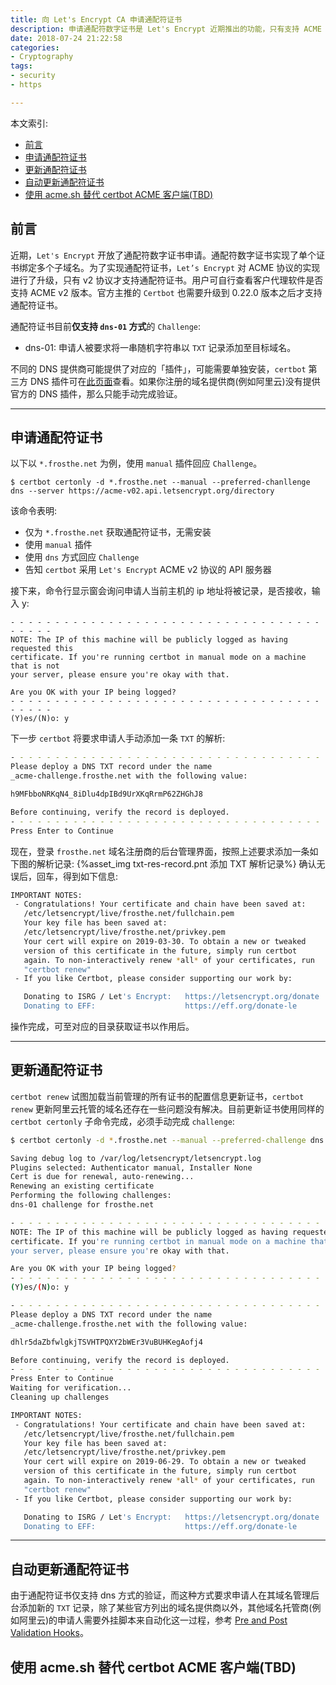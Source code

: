```yaml
---
title: 向 Let's Encrypt CA 申请通配符证书
description: 申请通配符数字证书是 Let's Encrypt 近期推出的功能，只有支持 ACME v2 协议的客户代理软件才能申请通配符证书
date: 2018-07-24 21:22:58
categories: 
- Cryptography
tags:
- security
- https

---
```


本文索引:
- [前言](#%E5%89%8D%E8%A8%80)
- [申请通配符证书](#%E7%94%B3%E8%AF%B7%E9%80%9A%E9%85%8D%E7%AC%A6%E8%AF%81%E4%B9%A6)
- [更新通配符证书](#%E6%9B%B4%E6%96%B0%E9%80%9A%E9%85%8D%E7%AC%A6%E8%AF%81%E4%B9%A6)
- [自动更新通配符证书](#%E8%87%AA%E5%8A%A8%E6%9B%B4%E6%96%B0%E9%80%9A%E9%85%8D%E7%AC%A6%E8%AF%81%E4%B9%A6)
- [使用 acme.sh 替代 certbot ACME 客户端(TBD)](#%E4%BD%BF%E7%94%A8-acmesh-%E6%9B%BF%E4%BB%A3-certbot-acme-%E5%AE%A2%E6%88%B7%E7%AB%AFtbd)

## 前言
近期，`Let's Encrypt` 开放了通配符数字证书申请。通配符数字证书实现了单个证书绑定多个子域名。为了实现通配符证书，`Let’s Encrypt` 对 ACME 协议的实现进行了升级，只有 v2 协议才支持通配符证书。用户可自行查看客户代理软件是否支持 ACME v2 版本。官方主推的 `Certbot` 也需要升级到 0.22.0 版本之后才支持通配符证书。

通配符证书目前**仅支持 `dns-01` 方式**的 `Challenge`:
- dns-01: 申请人被要求将一串随机字符串以 `TXT` 记录添加至目标域名。

不同的 DNS 提供商可能提供了对应的「插件」，可能需要单独安装，`certbot` 第三方 DNS 插件可在[此页面](https://certbot.eff.org/docs/using.html?highlight=wildcard#third-party-plugins)查看。如果你注册的域名提供商(例如阿里云)没有提供官方的 DNS 插件，那么只能手动完成验证。

___
## 申请通配符证书
以下以 `*.frosthe.net` 为例，使用 `manual` 插件回应 `Challenge`。
```
$ certbot certonly -d *.frosthe.net --manual --preferred-chanllenge dns --server https://acme-v02.api.letsencrypt.org/directory
```
该命令表明:
- 仅为 `*.frosthe.net` 获取通配符证书，无需安装
- 使用 `manual` 插件
- 使用 `dns` 方式回应 `Challenge`
- 告知 `certbot` 采用 `Let's Encrypt` ACME v2 协议的 API 服务器

接下来，命令行显示窗会询问申请人当前主机的 ip 地址将被记录，是否接收，输入 y:
```
- - - - - - - - - - - - - - - - - - - - - - - - - - - - - - - - - - - - - - - -
NOTE: The IP of this machine will be publicly logged as having requested this
certificate. If you're running certbot in manual mode on a machine that is not
your server, please ensure you're okay with that.

Are you OK with your IP being logged?
- - - - - - - - - - - - - - - - - - - - - - - - - - - - - - - - - - - - - - - -
(Y)es/(N)o: y
```
下一步 `certbot` 将要求申请人手动添加一条 `TXT` 的解析:
```bash
- - - - - - - - - - - - - - - - - - - - - - - - - - - - - - - - - - - - - - - -
Please deploy a DNS TXT record under the name
_acme-challenge.frosthe.net with the following value:

h9MFbboNRKqN4_8iDlu4dpIBd9UrXKqRrmP62ZHGhJ8

Before continuing, verify the record is deployed.
- - - - - - - - - - - - - - - - - - - - - - - - - - - - - - - - - - - - - - - -
Press Enter to Continue

```
现在，登录 `frosthe.net` 域名注册商的后台管理界面，按照上述要求添加一条如下图的解析记录:
{%asset_img txt-res-record.pnt 添加 TXT 解析记录%}
确认无误后，回车，得到如下信息:
```bash
IMPORTANT NOTES:
 - Congratulations! Your certificate and chain have been saved at:
   /etc/letsencrypt/live/frosthe.net/fullchain.pem
   Your key file has been saved at:
   /etc/letsencrypt/live/frosthe.net/privkey.pem
   Your cert will expire on 2019-03-30. To obtain a new or tweaked
   version of this certificate in the future, simply run certbot
   again. To non-interactively renew *all* of your certificates, run
   "certbot renew"
 - If you like Certbot, please consider supporting our work by:

   Donating to ISRG / Let's Encrypt:   https://letsencrypt.org/donate
   Donating to EFF:                    https://eff.org/donate-le
```
操作完成，可至对应的目录获取证书以作用后。

___
## 更新通配符证书
`certbot renew` 试图加载当前管理的所有证书的配置信息更新证书，`certbot renew` 更新阿里云托管的域名还存在一些问题没有解决。目前更新证书使用同样的 `certbot certonly` 子命令完成，必须手动完成 `challenge`:
```bash
$ certbot certonly -d *.frosthe.net --manual --preferred-challenge dns --server https://acme-v02.api.letsencrypt.org/directory

Saving debug log to /var/log/letsencrypt/letsencrypt.log
Plugins selected: Authenticator manual, Installer None
Cert is due for renewal, auto-renewing...
Renewing an existing certificate
Performing the following challenges:
dns-01 challenge for frosthe.net

- - - - - - - - - - - - - - - - - - - - - - - - - - - - - - - - - - - - - - - -
NOTE: The IP of this machine will be publicly logged as having requested this
certificate. If you're running certbot in manual mode on a machine that is not
your server, please ensure you're okay with that.

Are you OK with your IP being logged?
- - - - - - - - - - - - - - - - - - - - - - - - - - - - - - - - - - - - - - - -
(Y)es/(N)o: y

- - - - - - - - - - - - - - - - - - - - - - - - - - - - - - - - - - - - - - - -
Please deploy a DNS TXT record under the name
_acme-challenge.frosthe.net with the following value:

dhlr5daZbfwlgkjTSVHTPQXY2bWEr3VuBUHKegAofj4

Before continuing, verify the record is deployed.
- - - - - - - - - - - - - - - - - - - - - - - - - - - - - - - - - - - - - - - -
Press Enter to Continue
Waiting for verification...
Cleaning up challenges

IMPORTANT NOTES:
 - Congratulations! Your certificate and chain have been saved at:
   /etc/letsencrypt/live/frosthe.net/fullchain.pem
   Your key file has been saved at:
   /etc/letsencrypt/live/frosthe.net/privkey.pem
   Your cert will expire on 2019-06-29. To obtain a new or tweaked
   version of this certificate in the future, simply run certbot
   again. To non-interactively renew *all* of your certificates, run
   "certbot renew"
 - If you like Certbot, please consider supporting our work by:

   Donating to ISRG / Let's Encrypt:   https://letsencrypt.org/donate
   Donating to EFF:                    https://eff.org/donate-le


```
___
## 自动更新通配符证书
由于通配符证书仅支持 dns 方式的验证，而这种方式要求申请人在其域名管理后台添加新的 `TXT` 记录，除了某些官方列出的域名提供商以外，其他域名托管商(例如阿里云)的申请人需要外挂脚本来自动化这一过程，参考 [Pre and Post Validation Hooks](https://certbot.eff.org/docs/using.html?highlight=wildcard#pre-and-post-validation-hooks)。

## 使用 acme.sh 替代 certbot ACME 客户端(TBD)